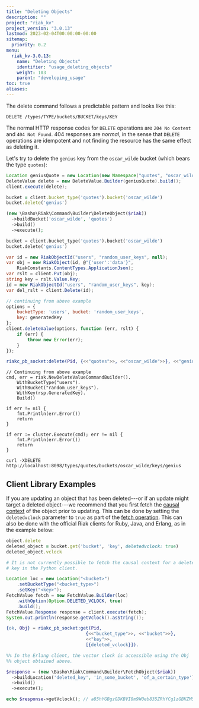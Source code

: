 ```yaml
---
title: "Deleting Objects"
description: ""
project: "riak_kv"
project_version: "3.0.13"
lastmod: 2023-02-04T00:00:00-00:00
sitemap:
  priority: 0.2
menu:
  riak_kv-3.0.13:
    name: "Deleting Objects"
    identifier: "usage_deleting_objects"
    weight: 103
    parent: "developing_usage"
toc: true
aliases:
---
```


The delete command follows a predictable pattern and looks like this:

```
DELETE /types/TYPE/buckets/BUCKET/keys/KEY
```

The normal HTTP response codes for `DELETE` operations are `204 No
Content` and `404 Not Found`. 404 responses are *normal*, in the sense
that `DELETE` operations are idempotent and not finding the resource has
the same effect as deleting it.

Let's try to delete the `genius` key from the `oscar_wilde` bucket
(which bears the type `quotes`):

```java
Location geniusQuote = new Location(new Namespace("quotes", "oscar_wilde"), "genius");
DeleteValue delete = new DeleteValue.Builder(geniusQuote).build();
client.execute(delete);
```

```ruby
bucket = client.bucket_type('quotes').bucket('oscar_wilde')
bucket.delete('genius')
```

```php
(new \Basho\Riak\Command\Builder\DeleteObject($riak))
  ->buildBucket('oscar_wilde', 'quotes')
  ->build()
  ->execute();
```

```python
bucket = client.bucket_type('quotes').bucket('oscar_wilde')
bucket.delete('genius')
```

```csharp
var id = new RiakObjectId("users", "random_user_keys", null);
var obj = new RiakObject(id, @"{'user':'data'}",
    RiakConstants.ContentTypes.ApplicationJson);
var rslt = client.Put(obj);
string key = rslt.Value.Key;
id = new RiakObjectId("users", "random_user_keys", key);
var del_rslt = client.Delete(id);
```

```javascript
// continuing from above example
options = {
    bucketType: 'users', bucket: 'random_user_keys',
    key: generatedKey
};
client.deleteValue(options, function (err, rslt) {
    if (err) {
        throw new Error(err);
    }
});
```

```erlang
riakc_pb_socket:delete(Pid, {<<"quotes">>, <<"oscar_wilde">>}, <<"genius">>)
```

```golang
// Continuing from above example
cmd, err = riak.NewDeleteValueCommandBuilder().
    WithBucketType("users").
    WithBucket("random_user_keys").
    WithKey(rsp.GeneratedKey).
    Build()

if err != nil {
    fmt.Println(err.Error())
    return
}

if err := cluster.Execute(cmd); err != nil {
    fmt.Println(err.Error())
    return
}
```

```curl
curl -XDELETE http://localhost:8098/types/quotes/buckets/oscar_wilde/keys/genius
```

## Client Library Examples

If you are updating an object that has been deleted---or if an update
might target a deleted object---we recommend that
you first fetch the [causal context]({{<baseurl>}}riak/kv/3.0.13/learn/concepts/causal-context) of the object prior to updating.
This can be done by setting the `deletedvclock` parameter to `true` as
part of the [fetch operation]({{<baseurl>}}riak/kv/3.0.13/developing/api/protocol-buffers/fetch-object). This can also be done
with the official Riak clients for Ruby, Java, and Erlang, as in the
example below:

```ruby
object.delete
deleted_object = bucket.get('bucket', 'key', deletedvclock: true)
deleted_object.vclock
```

```python
# It is not currently possible to fetch the causal context for a deleted
# key in the Python client.
```

```java
Location loc = new Location("<bucket>")
    .setBucketType("<bucket_type>")
    .setKey("<key>");
FetchValue fetch = new FetchValue.Builder(loc)
    .withOption(Option.DELETED_VCLOCK, true)
    .build();
FetchValue.Response response = client.execute(fetch);
System.out.println(response.getVclock().asString());
```

```erlang
{ok, Obj} = riakc_pb_socket:get(Pid,
                              {<<"bucket_type">>, <<"bucket">>},
                              <<"key">>,
                              [{deleted_vclock}]).

%% In the Erlang client, the vector clock is accessible using the Obj
%% object obtained above.
```

```php
$response = (new \Basho\Riak\Command\Builder\FetchObject($riak))
  ->buildLocation('deleted_key', 'in_some_bucket', 'of_a_certain_type')
  ->build()
  ->execute();

echo $response->getVclock(); // a85hYGBgzGDKBVI8m9WOeb835ZRhYCg1zGBKZM5jZdhnceAcXxYA
```

